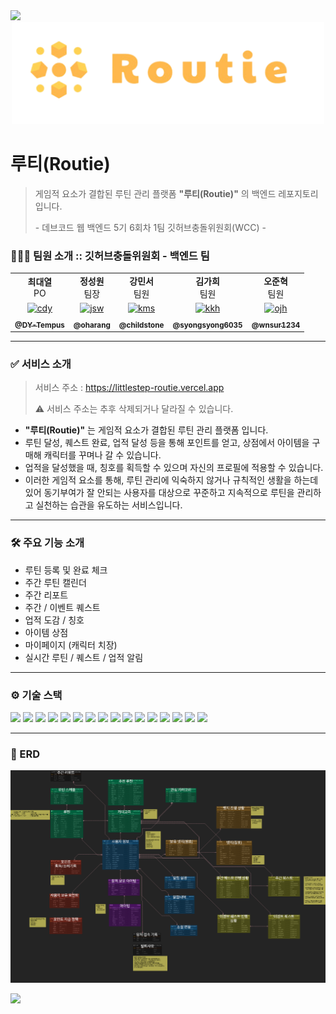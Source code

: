 <img src="https://capsule-render.vercel.app/api?type=waving&color=ffb14d&height=150&section=header" />

<div align="center">
    <img src="src/main/resources/static/image/logo.png" width="500px">
</div>

# 루티(Routie)

> 게임적 요소가 결합된 루틴 관리 플랫폼 **"루티\(Routie)"** 의 백엔드 레포지토리 입니다.
>
> \- 데브코드 웹 백엔드 5기 6회차 1팀 깃허브충돌위원회\(WCC) -

### 🧑🏻‍💻 팀원 소개 :: 깃허브충돌위원회 - 백엔드 팀

<table>
  <tbody>
<tr>
      <td align="center"><b>최대열</b><br>PO</td>
      <td align="center"><b>정성원</b><br>팀장</td>
      <td align="center"><b>강민서</b><br>팀원</td>
      <td align="center"><b>김가희</b><br>팀원</td>
      <td align="center"><b>오준혁</b><br>팀원</td>
     <tr/>

<tr>
          <td align="center"><a href="https://github.com/DY-Tempus"><img src="https://github.com/DY-Tempus.png" width="100px;" alt="cdy"/></a></td>
          <td align="center"><a href="https://github.com/oharang"><img src="https://github.com/oharang.png" width="100px;" alt="jsw"/></a></td>
          <td align="center"><a href="https://github.com/childstone"><img src="https://github.com/childstone.png" width="100px;" alt="kms"/></a></td>
          <td align="center"><a href="https://github.com/syongsyong6035"><img src="https://github.com/syongsyong6035.png" width="100px;" alt="kkh"/></a></td>
          <td align="center"><a href="https://github.com/wnsur1234"><img src="https://github.com/wnsur1234.png" width="100px;" alt="ojh"/></a></td>
     <tr/>

<tr>    
      <td align="center"><a href="https://github.com/DY-Tempus"><sub><b>@DY-Tempus</b></sub></a><br /></td>
      <td align="center"><a href="https://github.com/oharang"><sub><b>@oharang</b></sub></a><br /></td>
      <td align="center"><a href="https://github.com/childstone"><sub><b>@childstone</b></sub></a><br /></td>
      <td align="center"><a href="https://github.com/syongsyong6035"><sub><b>@syongsyong6035</b></sub></a><br /></td>
      <td align="center"><a href="https://github.com/wnsur1234"><sub><b>@wnsur1234</b></sub></a><br /></td>
     <tr/>

  </tbody>
</table>

---

### ✅ 서비스 소개

> 서비스 주소 : https://littlestep-routie.vercel.app
>
> ⚠️ 서비스 주소는 추후 삭제되거나 달라질 수 있습니다.

- **"루티\(Routie)"** 는 게임적 요소가 결합된 루틴 관리 플랫폼 입니다.
- 루틴 달성, 퀘스트 완료, 업적 달성 등을 통해 포인트를 얻고, 상점에서 아이템을 구매해 캐릭터를 꾸며나 갈 수 있습니다.
- 업적을 달성했을 때, 칭호를 획득할 수 있으며 자신의 프로필에 적용할 수 있습니다.
- 이러한 게임적 요소를 통해, 루틴 관리에 익숙하지 않거나 규칙적인 생활을 하는데 있어 동기부여가 잘 안되는 사용자를 대상으로 꾸준하고 지속적으로 루틴을 관리하고 실천하는 습관을
  유도하는 서비스입니다.

---

### 🛠️ 주요 기능 소개

- 루틴 등록 및 완료 체크
- 주간 루틴 캘린더
- 주간 리포트
- 주간 / 이벤트 퀘스트
- 업적 도감 / 칭호
- 아이템 상점
- 마이페이지 (캐릭터 치장)
- 실시간 루틴 / 퀘스트 / 업적 알림

---

### ⚙️ 기술 스택
<div>
<img src="https://img.shields.io/badge/Java-ED8B00?style=for-the-badge&logo=openjdk&logoColor=white" />
<img src="https://img.shields.io/badge/Spring-6DB33F?style=for-the-badge&logo=spring&logoColor=white" />
<img src="https://img.shields.io/badge/Spring_Security-6DB33F?style=for-the-badge&amp;logo=springsecurity&amp;logoColor=white">
<img src="https://img.shields.io/badge/Spring_Data_JPA-6DB33F?style=for-the-badge&amp;logo=spring&amp;logoColor=white">
<img src="https://img.shields.io/badge/Spring_Cloud-6DB33F?style=for-the-badge&amp;logo=spring&amp;logoColor=white">
<img src="https://img.shields.io/badge/Hibernate-59666C?style=for-the-badge&logo=Hibernate&logoColor=white">
<img src="https://img.shields.io/badge/QueryDSL-0096C7?style=for-the-badge&amp;logo=querydsl&amp;logoColor=white">
<img src="https://img.shields.io/badge/LangChain4j-0056D6?style=for-the-badge&amp;logo=langchain&amp;logoColor=white">
<img src="https://img.shields.io/badge/Google_Gemini-4285F4?style=for-the-badge&amp;logo=google&amp;logoColor=white">
<img src="https://img.shields.io/badge/Redis-DC382D?style=for-the-badge&amp;logo=redis&amp;logoColor=white">
<img src="https://img.shields.io/badge/Gradle-02303A?style=for-the-badge&amp;logo=gradle&amp;logoColor=white">
<img src="https://img.shields.io/badge/PostgreSQL-316192?style=for-the-badge&logo=postgresql&logoColor=white" />
<img src="https://img.shields.io/badge/Supabase-181818?style=for-the-badge&logo=supabase&logoColor=white" />
<img src="https://img.shields.io/badge/Amazon_AWS-FF9900?style=for-the-badge&logo=amazonaws&logoColor=white" />
<img src="https://img.shields.io/badge/NGNIX-429345?style=for-the-badge&logo=ngnix&logoColor=white" />
<img src="https://img.shields.io/badge/Ubuntu-E95420?style=for-the-badge&logo=ubuntu&logoColor=white" />
</div>

---

### 💾 ERD
![erd.png](.github/images/erd.png)


<img src="https://capsule-render.vercel.app/api?type=waving&color=ffb14d&height=150&section=footer" />
